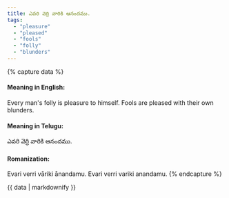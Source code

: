```yaml
---
title: ఎవరి వెర్రి వారికి ఆనందము.
tags:
  - "pleasure"
  - "pleased"
  - "fools"
  - "folly"
  - "blunders"
---
```


{% capture data %}
#### Meaning in English:
Every man's folly is pleasure to himself.
Fools are pleased with their own blunders.

#### Meaning in Telugu:
ఎవరి వెర్రి వారికి ఆనందము.

#### Romanization:
Evari verri vāriki ānandamu.
Evari verri variki anandamu.
{% endcapture %}

{{ data | markdownify }}

